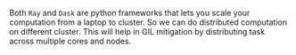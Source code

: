 Both `Ray` and `Dask` are python frameworks that lets you scale your computation from a laptop to cluster.
So we can do distributed computation on different cluster. This will help in GIL mitigation by distributing
task across multiple cores and nodes.


